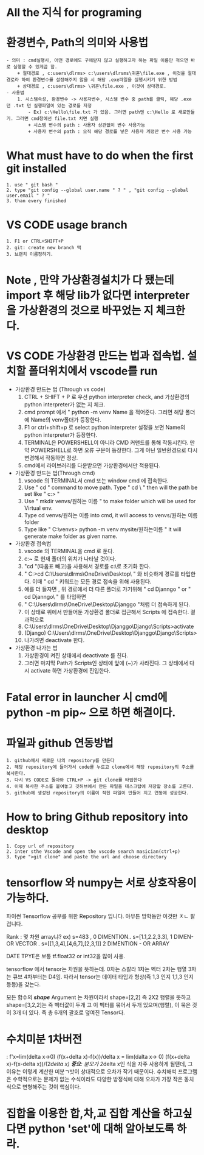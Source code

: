 # All the 지식 for programing

# 환경변수, Path의 의미와 사용법
    - 의미 : cmd실행시, 어떤 경로에도 구애받지 않고 실행하고자 하는 파일 이름만 적으면 바로 실행할 수 있게끔 함.
        + 절대경로 , c:users\dlrms> c:\users\dlrsms\귀혼\file.exe , 이것을 절대경로라 하여 환경변수를 설정해주지 않을 시 해당 .exe파일을 실행시키기 위한 방법
        + 상대경로 , c:users\dlrms> \귀혼\file.exe , 이것이 상대경로.
    - 사용법
        1. 시스템속성, 환경변수 -> 사용자변수, 시스템 변수 중 path를 클릭, 해당 .exe 던 .txt 던 실행파일이 있는 경로를 지정
            - Ex) c:\Hello\file.txt 가 있음. 그러면 path엔 c:\Hello 로 새로만들기. 그러면 cmd창에선 file.txt 치면 실행
            + 시스템 변수의 path : 사용자 상관없이 변수 사용가능
            + 사용자 변수의 path : 오직 해당 경로를 넣은 사용자 계정만 변수 사용 가능
# What must have to do when the first git installed
    1. use " git bash "
    2. type "git config --global user.name " ? " , "git config --global user.email " ? "
    3. than every finished
# VS CODE usage branch
    1. F1 or CTRL+SHIFT+P
    2. git: create new branch 택
    3. 브랜치 이름정하기.
# Note , 만약 가상환경설치가 다 됐는데 import 후 해당 lib가 없다면 interpreter을 가상환경의 것으로 바꾸었는 지 체크한다.
# VS CODE 가상환경 만드는 법과 접속법. 설치할 폴더위치에서 vscode를 run
- 가상환경 만드는 법 (Through vs code)
    1. CTRL + SHIFT + P 로 우선 python interpreter check, and 가상환경의 python interpreter가 없는 지 체크.
    2. cmd prompt 에서 " python -m venv Name 을 적어준다. 그러면 해당 폴더에 Name의 venv폴더가 등장한다.
    3. F1 or ctrl+shift+p 로 select python interpreter 설정을 보면 Name의 python interpreter가 등장한다.
    4. TERMINAL은 POWERSHELL이 아니라 CMD 커맨드를 통해 작동시킨다. 만약 POWERSHELL로 하면 오류 구문이 등장한다. 그게 아닌 일반환경으로 다시 변경해서 작동하면 정상.
    5. cmd에서 라이브러리를 다운받으면 가상환경에서만 적용된다.
- 가상환경 만드는 법(Through cmd)
    1. vscode 의 TERMINAL서 cmd 또는 window cmd 에 접속한다.
    2. Use " cd " command to move path. Type " cd \ " then will the path be set like " c:\> "
    3. Use " mkdir venvs/원하는 이름 " to make folder which wiil be used for Virtual env.
    4. Type cd venvs/원하는 이름 into cmd, it will access to venvs/원하는 이름 folder
    5. Type like " C:\venvs> python -m venv mysite/원하는이름 " it will generate make folder as given name.
- 가상환경 접속법
    1. vscode 의 TERMINAL을 cmd 로 둔다.
    2. c:\~ 로 현재 폴더의 위치가 나타날 것이다.
    3. "cd \"(따옴표 빼고)을 사용해서 경로를 c:\로 초기화 한다.
    4. " C:\>cd C:\Users\dlrms\OneDrive\Desktop\ " 와 비슷하게 경로를 타입한다. 이때 " cd " 키워드는 모든 경로 접속을 위해 사용된다.
    5. 예를 더 들자면 , 위 경로에서 더 다른 폴더로 가기위해 " cd Djanngo " or " cd Djanngo\ " 를 타입하면
    6. " C:\Users\dlrms\OneDrive\Desktop\Djanggo "처럼 더 접속하게 된다.
    7. 이 상태로 위에서 만들어둔 가상환경 폴더로 접근해서 Scripts 에 접속한다. 결과적으로
    8. C:\Users\dlrms\OneDrive\Desktop\Djanggo\Django\Scripts>activate
    9. (Django) C:\Users\dlrms\OneDrive\Desktop\Djanggo\Django\Scripts>
    10. 나가려면 deactivate 한다.
- 가상환경 나가는 법
    1. 가상환경이 켜진 상태에서 deactivate 를 친다.
    2. 그러면 마지막 Path가 Scripts인 상태에 앞에 (~)가 사라진다. 그 상태에서 다시 activate 하면 가상환경에 진입한다.
# Fatal error in launcher 시 cmd에 python -m pip~ 으로 하면 해결이다.
# 파일과 github 연동방법
    1. github에서 새로운 나의 repository를 만든다
    2. 해당 repository에 들어가서 code를 누르고 clone에서 해당 repository의 주소를 복사한다.
    3. 다시 VS CODE로 돌아와 CTRL+P -> git clone를 타입한다
    4. 이제 복사한 주소를 붙여놓고 깃허브에서 만든 파일을 데스크탑에 저장할 장소를 고른다.
    5. github에 생성된 repository의 이름이 적힌 파일이 만들어 지고 연동에 성공한다.
# How to bring Github repository into desktop
    1. Copy url of repository
    2. inter sthe Vscode and open the vscode search masician(ctrl+p)
    3. type ">git clone" and paste the url and choose directory
# tensorflow 와 numpy는 서로 상호작용이 가능하다.
파이썬 Tensorflow 공부를 위한 Repository 입니다. 아무튼 방학동안 이것만 ㅈㄴ 팔겁니다.

Rank : 몇 차원 array냐? ex) s=483 , 0 DIMENTION.. s=[1.1,2.2,3.3], 1 DIMEN- OR VECTOR . s=[[1,3,4],[4,6,7],[2,3,1]] 2 DIMENTION - OR ARRAY

DATE TPYE은 보통 tf.float32 or int32을 많이 사용.

tensorflow 에서 tensor는 차원을 뜻하는데. 0차는 스칼라 1차는 벡터 2차는 행열 3차는 큐브 4차부터는 D4임. 따라서 tensor는 데이터 타입과 형상(즉 1,3 인지 1,1,3 인지 등등)을 갖는다.

모든 함수의 ***shape*** Argument 는 차원이라서 shape=[2,2] 즉 2X2 행렬을 뜻하고 shape=[3,2,2]는 즉 벡터값이 두개 고 이 벡터를 묶어서 두개 있으며(행렬), 이 묶은 것이 3개 더 있다. 즉 총 6개의 괄호로 덮여진 Tensor다. 

# 수치미분 1차버전
: f'x=lim(delta x->0) (f(x+delta x)-f(x))/delta x = lim(dalta x-> 0) (f(x+delta x)-f(x-delta x))/(2*delta x)
**중요**: 분모가 2*delta x인 식을 자주 사용하게 될탠데, 그 이유는 이렇게 계산한 미분ㄱ밧이 상대적으로 오차가 작기 때문이다. 수치해석 프로그램은 수학적으로는 문제가 없는 수식이라도 다양한 방정식에 대해 오차가 가장 작은 동치식으로 변형해주는 것이 핵심이다.



# 집합을 이용한 합,차,교 집합 계산을 하고싶다면 python 'set'에 대해 알아보도록 하라.
